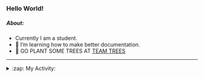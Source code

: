 ### Hello World!

##### About:
- Currently I am a student.
- 🌱 I’m learning how to make better documentation.
- 🌱 GO PLANT SOME TREES AT [TEAM TREES](https://teamtrees.org/)

---
<details>
  <summary>:zap: My Activity:</summary>
  
<!--START_SECTION:waka-->
![Code Time](http://img.shields.io/badge/Code%20Time-1%2C132%20hrs%2056%20mins-blue)

**I'm a Night 🦉** 

```text
🌞 Morning                1253 commits        ██░░░░░░░░░░░░░░░░░░░░░░░   08.73 % 
🌆 Daytime                5234 commits        █████████░░░░░░░░░░░░░░░░   36.48 % 
🌃 Evening                4102 commits        ███████░░░░░░░░░░░░░░░░░░   28.59 % 
🌙 Night                  3760 commits        ███████░░░░░░░░░░░░░░░░░░   26.20 % 
```
📅 **I'm Most Productive on Wednesday** 

```text
Monday                   2204 commits        ████░░░░░░░░░░░░░░░░░░░░░   15.36 % 
Tuesday                  1815 commits        ███░░░░░░░░░░░░░░░░░░░░░░   12.65 % 
Wednesday                3358 commits        ██████░░░░░░░░░░░░░░░░░░░   23.40 % 
Thursday                 1701 commits        ███░░░░░░░░░░░░░░░░░░░░░░   11.85 % 
Friday                   1387 commits        ██░░░░░░░░░░░░░░░░░░░░░░░   09.67 % 
Saturday                 1298 commits        ██░░░░░░░░░░░░░░░░░░░░░░░   09.05 % 
Sunday                   2586 commits        █████░░░░░░░░░░░░░░░░░░░░   18.02 % 
```


📊 **This Week I Spent My Time On** 

```text
🔥 Editors: 
VS Code                  51 mins             █████████████████████████   100.00 % 

🐱‍💻 Projects: 
praise                   51 mins             █████████████████████████   100.00 % 
```


 Last Updated on 07/06/2023 08:09:01 UTC
<!--END_SECTION:waka-->
</details>
